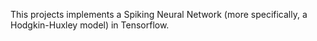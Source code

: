 This projects implements a Spiking Neural Network (more specifically, a Hodgkin-Huxley model) in Tensorflow.